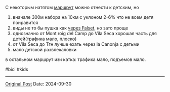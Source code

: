 С некоторым натягом [маршрут](https://www.komoot.com/tour/1881454956) можно отнести к детским, но

1. вначале 300м набора на 10км с уклоном 2-6% что не всем детя понравится
2. виды не то бы пушка как [через Falset,](2443.md) но зато проще
3. однозначно от Mont roig del Camp до Vila Seca хорошая часть для детей(трафика мало, плоско)
4. от Vila Seca до Тгн лучше ехать через la Canonja с детьми
5. мало детской развлекаловки

в остальном маршрут изи катка: трафика мало, подъемов мало.

#bici #kids

---
[Original Post](https://t.me/lev2tarragona/2664)
Date: 2024-09-30
